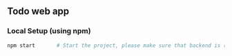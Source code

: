 ## Todo web app

### Local Setup (using npm)

```sh
npm start       # Start the project, please make sure that backend is running on the correct url
```
